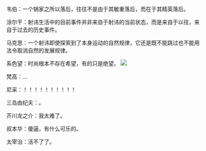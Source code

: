 韦伯：一个锅家之所以落后，往往不是由于其敏重落后，而在于其精英落后。

涂尔干：射讳生活中的目前事件并非来自于射讳的当前状态，而是来自于以往，来自于过去的历史事件。

马克思：一个射讳即使探索到了本身运动的自然规律，它还是既不能跳过也不能用法令取消自然的发展规律。

系色望：时尚根本不存在希望，有的只是绝望。
<img src="https://timgsa.baidu.com/timg?image&quality=80&size=b9999_10000&sec=1606552287849&di=af59496dc94a02d50fd2f9bed34660b0&imgtype=0&src=http%3A%2F%2Fwx1.sinaimg.cn%2Flarge%2F7044e956gy1fkb5eo0ziaj21hc0u0di2.jpg">

梵高：…

尼采：！！！！！！！！！！

三岛由纪夫：。

芥川龙之介：我太难了。

叔本华：傻逼，有什么可乐的。

太宰治：活不了了。
